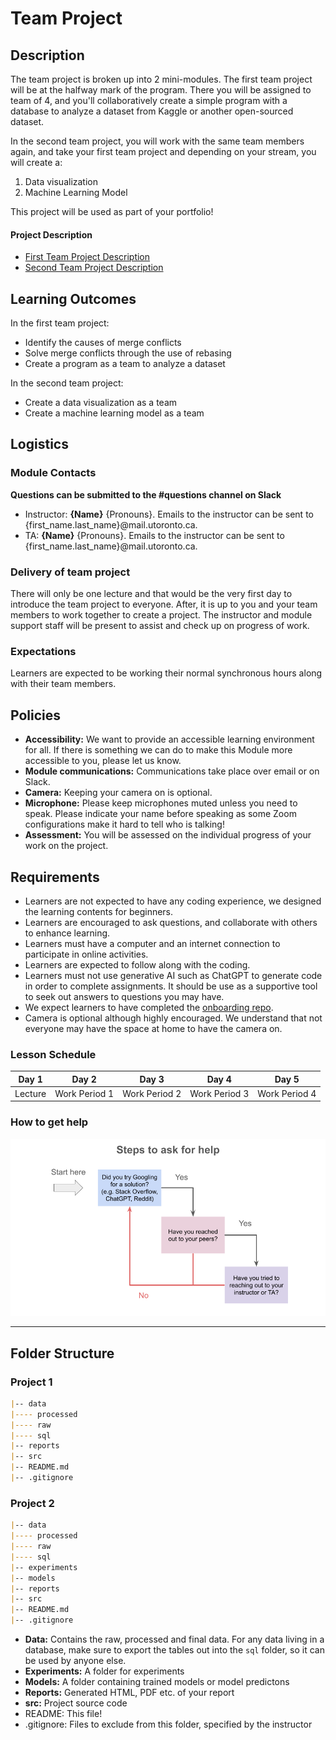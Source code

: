 # Team Project

## Description
The team project is broken up into 2 mini-modules. The first team project will be at the halfway mark of the program. There you will be assigned to team of 4, and you'll collaboratively create a simple program with a database to analyze a dataset from Kaggle or another open-sourced dataset.

In the second team project, you will work with the same team members again, and take your first team project and depending on your stream, you will create a:

1. Data visualization
2. Machine Learning Model

This project will be used as part of your portfolio!

#### Project Description

* [First Team Project Description](./team-project-1.md)
* [Second Team Project Description](./team-project-2.md)

## Learning Outcomes
In the first team project:
* Identify the causes of merge conflicts
* Solve merge conflicts through the use of rebasing
* Create a program as a team to analyze a dataset

In the second team project:
* Create a data visualization as a team
* Create a machine learning model as a team

## Logistics

### Module Contacts
**Questions can be submitted to the #questions channel on Slack**

* Instructor: **{Name}** {Pronouns}. Emails to the instructor can be sent to {first_name.last_name}@mail.utoronto.ca.
* TA: **{Name}** {Pronouns}. Emails to the instructor can be sent to {first_name.last_name}@mail.utoronto.ca.

### Delivery of team project
There will only be one lecture and that would be the very first day to introduce the team project to everyone. After, it is up to you and your team members to work together to create a project. The instructor and module support staff will be present to assist and check up on progress of work.
 
### Expectations
Learners are expected to be working their normal synchronous hours along with their team members.

## Policies
* **Accessibility:** We want to provide an accessible learning environment for all. If there is something we can do to make this Module more accessible to you, please let us know.
* **Module communications:** Communications take place over email or on Slack.
* **Camera:** Keeping your camera on is optional.
* **Microphone:** Please keep microphones muted unless you need to speak. Please indicate your name before speaking as some Zoom configurations make it hard to tell who is talking!
* **Assessment:** You will be assessed on the individual progress of your work on the project.
 
## Requirements
* Learners are not expected to have any coding experience, we designed the learning contents for beginners.
* Learners are encouraged to ask questions, and collaborate with others to enhance learning.
* Learners must have a computer and an internet connection to participate in online activities.
* Learners are expected to follow along with the coding.
* Learners must not use generative AI such as ChatGPT to generate code in order to complete assignments. It should be use as a supportive tool to seek out answers to questions you may have.
* We expect learners to have completed the [onboarding repo](https://github.com/UofT-DSI/Onboarding/tree/tech-onboarding-docs).
* Camera is optional although highly encouraged. We understand that not everyone may have the space at home to have the camera on.

### Lesson Schedule

|Day 1|Day 2|Day 3|Day 4|Day 5|
|-----|-----|-----|-----|-----|
|Lecture|Work Period 1|Work Period 2|Work Period 3|Work Period 4|

### How to get help
![image](/steps-to-ask-for-help.png)

<hr>

## Folder Structure

### Project 1
```markdown
|-- data
|---- processed
|---- raw
|---- sql
|-- reports
|-- src
|-- README.md
|-- .gitignore
```

### Project 2
```markdown
|-- data
|---- processed
|---- raw
|---- sql
|-- experiments
|-- models
|-- reports
|-- src
|-- README.md
|-- .gitignore
```

* **Data:** Contains the raw, processed and final data. For any data living in a database, make sure to export the tables out into the `sql` folder, so it can be used by anyone else.
* **Experiments:** A folder for experiments
* **Models:** A folder containing trained models or model predictons
* **Reports:** Generated HTML, PDF etc. of your report
* **src:** Project source code
* README: This file!
* .gitignore: Files to exclude from this folder, specified by the instructor

